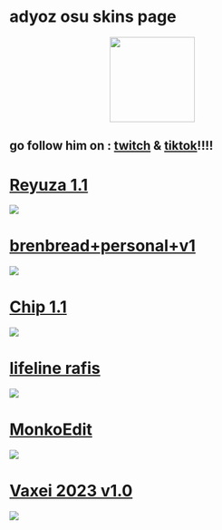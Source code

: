 # adyoz osu skins page
<p align="center">
<a href="https://osu.ppy.sh/users/2454767">
  <img src="https://a.ppy.sh/2454767"  
       width="150"
       height="150"></a>

## go follow him on : <a href="https://www.twitch.tv/adyoz">twitch</a> & <a href="https://www.tiktok.com/@adyozzz">tiktok</a>!!!!

# [Reyuza 1.1](https://www.mediafire.com/file/ubrgv8n17lc7kx2/%255BReyuza_1.1%255D.osk/file)
[![](https://osu.ppy.sh/ss/18552498/8449)](https://www.mediafire.com/file/ubrgv8n17lc7kx2/%255BReyuza_1.1%255D.osk/file)

# [brenbread+personal+v1](https://www.mediafire.com/file/7fwog0ivhgweio0/brenbread%252Bpersonal%252Bv1.osk/file)
[![](https://osu.ppy.sh/ss/18552501/a62d)](https://www.mediafire.com/file/7fwog0ivhgweio0/brenbread%252Bpersonal%252Bv1.osk/file)

# [Chip 1.1](https://www.mediafire.com/file/no7uiul4b4xn04t/-_%25E3%2580%258EChip_1.1%25E3%2580%258F_-.osk)
[![](https://i.imgur.com/dhL3ZHb.png)](https://www.mediafire.com/file/no7uiul4b4xn04t/-_%25E3%2580%258EChip_1.1%25E3%2580%258F_-.osk)

# [lifeline rafis](https://www.mediafire.com/file/ckqdt3gj5mda9hx/rafis_lifeline.osk/file)
[![](https://i.imgur.com/anUH9d7.jpeg)](https://www.mediafire.com/file/ckqdt3gj5mda9hx/rafis_lifeline.osk/file)

# [MonkoEdit](https://www.mediafire.com/file/uzhf8jdwcfhuad9/MonkoEdit.osk/file)
[![](https://osu.ppy.sh/ss/18552520/852a)](https://www.mediafire.com/file/uzhf8jdwcfhuad9/MonkoEdit.osk/file)

# [Vaxei 2023 v1.0](https://drive.google.com/file/d/14Bw7Qzgw9L-Vq1Oac0dqS3Q_ZycK7XaB/view)
[![](https://skimg.osuck.net/c172a7c4793b095732a929bec3cde907.webp)](https://drive.google.com/file/d/14Bw7Qzgw9L-Vq1Oac0dqS3Q_ZycK7XaB/view)
